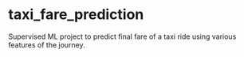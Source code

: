 # taxi_fare_prediction
Supervised ML project to predict final fare of a taxi ride using various features of the journey.
